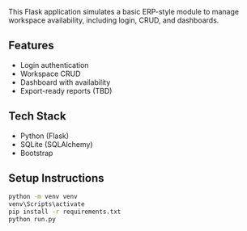 This Flask application simulates a basic ERP-style module to manage workspace availability, including login, CRUD, and dashboards.

## Features
- Login authentication
- Workspace CRUD
- Dashboard with availability
- Export-ready reports (TBD)

## Tech Stack
- Python (Flask)
- SQLite (SQLAlchemy)
- Bootstrap

## Setup Instructions
```bash
python -m venv venv
venv\Scripts\activate
pip install -r requirements.txt
python run.py
```

